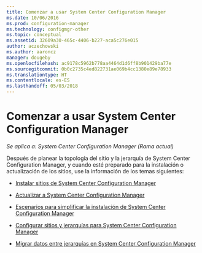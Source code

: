 ```yaml
---
title: Comenzar a usar System Center Configuration Manager
ms.date: 10/06/2016
ms.prod: configuration-manager
ms.technology: configmgr-other
ms.topic: conceptual
ms.assetid: 32609a30-465c-4406-b227-aca5c276e015
author: aczechowski
ms.author: aaroncz
manager: dougeby
ms.openlocfilehash: ac9178c5962b778aa4464d1d6ff8b901429ba77e
ms.sourcegitcommit: 0b0c2735c4ed822731ae069b4cc1380e89e78933
ms.translationtype: HT
ms.contentlocale: es-ES
ms.lasthandoff: 05/03/2018
---
```

# <a name="start-using-system-center-configuration-manager"></a>Comenzar a usar System Center Configuration Manager

*Se aplica a: System Center Configuration Manager (Rama actual)*

Después de planear la topología del sitio y la jerarquía de System Center Configuration Manager, y cuando esté preparado para la instalación o actualización de los sitios, use la información de los temas siguientes:  

-   [Instalar sitios de System Center Configuration Manager](/sccm/core/servers/deploy/install/installing-sites)  

-   [Actualizar a System Center Configuration Manager](../../../core/servers/deploy/install/upgrade-to-configuration-manager.md)  

-   [Escenarios para simplificar la instalación de System Center Configuration Manager](../../../core/servers/deploy/install/scenarios-to-streamline-your-installation.md)  

-   [Configurar sitios y jerarquías para System Center Configuration Manager](../../../core/servers/deploy/configure/configure-sites-and-hierarchies.md)  

-   [Migrar datos entre jerarquías en System Center Configuration Manager](../../../core/migration/migrate-data-between-hierarchies.md)  
